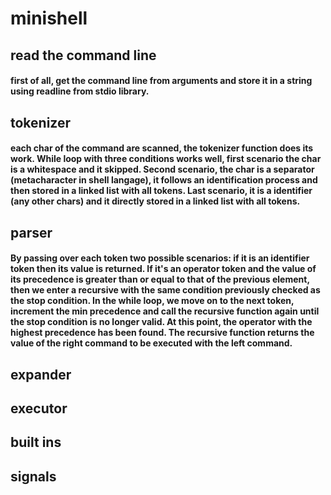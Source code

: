 # minishell
## read the command line
#### first of all, get the command line from arguments and store it in a string using readline from stdio library.
## tokenizer
#### each char of the command are scanned, the tokenizer function does its work. While loop with three conditions works well, first scenario the char is a whitespace and it skipped. Second scenario, the char is a separator (metacharacter in shell langage), it follows an identification process and then stored in a linked list with all tokens. Last scenario, it is a identifier (any other chars) and it directly stored in a linked list with all tokens.
## parser
#### By passing over each token two possible scenarios: if it is an identifier token then its value is returned. If it's an operator token and the value of its precedence is greater than or equal to that of the previous element, then we enter a recursive with the same condition previously checked as the stop condition. In the while loop, we move on to the next token, increment the min precedence and call the recursive function again until the stop condition is no longer valid. At this point, the operator with the highest precedence has been found. The recursive function returns the value of the right command to be executed with the left command.
## expander
## executor
## built ins
## signals
